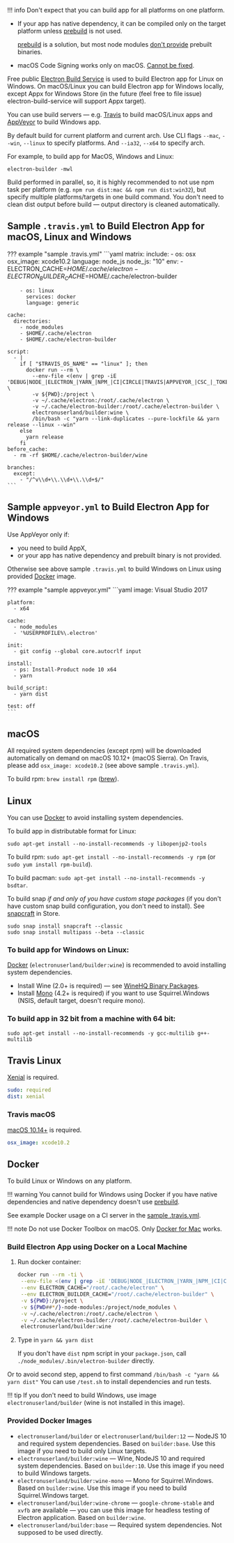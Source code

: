 !!! info
    Don't expect that you can build app for all platforms on one platform.

* If your app has native dependency, it can be compiled only on the target platform unless [prebuild](https://www.npmjs.com/package/prebuild) is not used.

    [prebuild](https://www.npmjs.com/package/prebuild) is a solution, but most node modules [don't provide](https://github.com/atom/node-keytar/issues/27) prebuilt binaries.
  
* macOS Code Signing works only on macOS. [Cannot be fixed](http://stackoverflow.com/a/12156576).

Free public [Electron Build Service](https://github.com/electron-userland/electron-build-service) is used to build Electron app for Linux on Windows. On macOS/Linux you can build Electron app for Windows locally, except Appx for Windows Store (in the future (feel free to file issue) electron-build-service will support Appx target).

You can use build servers — e.g. [Travis](https://travis-ci.org) to build macOS/Linux apps and [AppVeyor](http://www.appveyor.com/) to build Windows app.

By default build for current platform and current arch. Use CLI flags `--mac`, `--win`, `--linux` to specify platforms. And `--ia32`, `--x64` to specify arch.

For example, to build app for MacOS, Windows and Linux:
```
electron-builder -mwl
```

Build performed in parallel, so, it is highly recommended to not use npm task per platform (e.g. `npm run dist:mac && npm run dist:win32`), but specify multiple platforms/targets in one build command.
You don't need to clean dist output before build — output directory is cleaned automatically.

## Sample `.travis.yml` to Build Electron App for macOS, Linux and Windows

??? example "sample .travis.yml"
    ```yaml
    matrix:
      include:
        - os: osx
          osx_image: xcode10.2
          language: node_js
          node_js: "10"
          env:
            - ELECTRON_CACHE=$HOME/.cache/electron
            - ELECTRON_BUILDER_CACHE=$HOME/.cache/electron-builder
    
        - os: linux
          services: docker
          language: generic
    
    cache:
      directories:
        - node_modules
        - $HOME/.cache/electron
        - $HOME/.cache/electron-builder
    
    script:
      - |
        if [ "$TRAVIS_OS_NAME" == "linux" ]; then
          docker run --rm \
            --env-file <(env | grep -iE 'DEBUG|NODE_|ELECTRON_|YARN_|NPM_|CI|CIRCLE|TRAVIS|APPVEYOR_|CSC_|_TOKEN|_KEY|AWS_|STRIP|BUILD_') \
            -v ${PWD}:/project \
            -v ~/.cache/electron:/root/.cache/electron \
            -v ~/.cache/electron-builder:/root/.cache/electron-builder \
            electronuserland/builder:wine \
            /bin/bash -c "yarn --link-duplicates --pure-lockfile && yarn release --linux --win"
        else
          yarn release
        fi
    before_cache:
      - rm -rf $HOME/.cache/electron-builder/wine
    
    branches:
      except:
        - "/^v\\d+\\.\\d+\\.\\d+$/"
    ```

## Sample `appveyor.yml` to Build Electron App for Windows

Use AppVeyor only if:
* you need to build AppX,
* or your app has native dependency and prebuilt binary is not provided.

Otherwise see above sample `.travis.yml` to build Windows on Linux using provided [Docker](#docker) image.

??? example "sample appveyor.yml"
    ```yaml
    image: Visual Studio 2017
    
    platform:
      - x64
    
    cache:
      - node_modules
      - '%USERPROFILE%\.electron'
    
    init:
      - git config --global core.autocrlf input
    
    install:
      - ps: Install-Product node 10 x64
      - yarn
    
    build_script:
      - yarn dist
    
    test: off
    ```

## macOS

All required system dependencies (except rpm) will be downloaded automatically on demand on macOS 10.12+ (macOS Sierra). On Travis, please add `osx_image: xcode10.2` (see above sample `.travis.yml`).

To build rpm: `brew install rpm` ([brew](https://brew.sh)).

## Linux

You can use [Docker](#docker) to avoid installing system dependencies.

To build app in distributable format for Linux:
```
sudo apt-get install --no-install-recommends -y libopenjp2-tools
```

To build rpm: `sudo apt-get install --no-install-recommends -y rpm` (or `sudo yum install rpm-build`).

To build pacman: `sudo apt-get install --no-install-recommends -y bsdtar`.

To build snap *if and only of you have custom stage packages* (if you don't have custom snap build configuration, you don't need to install). See [snapcraft](https://snapcraft.io/snapcraft) in Store.
```
sudo snap install snapcraft --classic
sudo snap install multipass --beta --classic
```

### To build app for Windows on Linux:

[Docker](#docker) (`electronuserland/builder:wine`) is recommended to avoid installing system dependencies.

* Install Wine (2.0+ is required) — see [WineHQ Binary Packages](https://www.winehq.org/download#binary).
* Install [Mono](http://www.mono-project.com/download/#download-lin) (4.2+ is required) if you want to use Squirrel.Windows (NSIS, default target, doesn't require mono).

### To build app in 32 bit from a machine with 64 bit:

```
sudo apt-get install --no-install-recommends -y gcc-multilib g++-multilib
```

## Travis Linux
[Xenial](https://docs.travis-ci.com/user/trusty-ci-environment/) is required.
```yaml
sudo: required
dist: xenial
```

### Travis macOS
[macOS 10.14+](https://docs.travis-ci.com/user/osx-ci-environment/#OS-X-Version) is required.
```yaml
osx_image: xcode10.2
```

## Docker

To build Linux or Windows on any platform.

!!! warning
    You cannot build for Windows using Docker if you have native dependencies and native dependency doesn't use [prebuild](https://www.npmjs.com/package/prebuild).

See example Docker usage on a CI server in the [sample .travis.yml](https://github.com/develar/onshape-desktop-shell/blob/master/.travis.yml).

!!! note
    Do not use Docker Toolbox on macOS. Only [Docker for Mac](https://docs.docker.com/docker-for-mac/install/) works.

### Build Electron App using Docker on a Local Machine

1. Run docker container:

    ```sh
    docker run --rm -ti \
     --env-file <(env | grep -iE 'DEBUG|NODE_|ELECTRON_|YARN_|NPM_|CI|CIRCLE|TRAVIS_TAG|TRAVIS|TRAVIS_REPO_|TRAVIS_BUILD_|TRAVIS_BRANCH|TRAVIS_PULL_REQUEST_|APPVEYOR_|CSC_|GH_|GITHUB_|BT_|AWS_|STRIP|BUILD_') \
     --env ELECTRON_CACHE="/root/.cache/electron" \
     --env ELECTRON_BUILDER_CACHE="/root/.cache/electron-builder" \
     -v ${PWD}:/project \
     -v ${PWD##*/}-node-modules:/project/node_modules \
     -v ~/.cache/electron:/root/.cache/electron \
     -v ~/.cache/electron-builder:/root/.cache/electron-builder \
     electronuserland/builder:wine
    ```

2. Type in `yarn && yarn dist`

   If you don't have `dist` npm script in your `package.json`, call `./node_modules/.bin/electron-builder` directly.

Or to avoid second step, append to first command `/bin/bash -c "yarn && yarn dist"` You can use `/test.sh` to install dependencies and run tests.

!!! tip
    If you don't need to build Windows, use image `electronuserland/builder` (wine is not installed in this image).

### Provided Docker Images

* `electronuserland/builder` or `electronuserland/builder:12` — NodeJS 10 and required system dependencies. Based on `builder:base`. Use this image if you need to build only Linux targets.
* `electronuserland/builder:wine` — Wine, NodeJS 10 and required system dependencies. Based on `builder:10`. Use this image if you need to build Windows targets.
* `electronuserland/builder:wine-mono` — Mono for Squirrel.Windows. Based on `builder:wine`. Use this image if you need to build Squirrel.Windows target.
* `electronuserland/builder:wine-chrome` — `google-chrome-stable` and `xvfb` are available — you can use this image for headless testing of Electron application. Based on `builder:wine`.
* `electronuserland/builder:base` — Required system dependencies. Not supposed to be used directly.